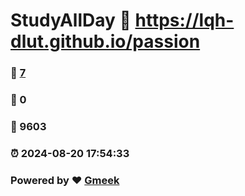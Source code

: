 # StudyAllDay :link: https://lqh-dlut.github.io/passion 
### :page_facing_up: [7](https://lqh-dlut.github.io/passion/tag.html) 
### :speech_balloon: 0 
### :hibiscus: 9603 
### :alarm_clock: 2024-08-20 17:54:33 
### Powered by :heart: [Gmeek](https://github.com/Meekdai/Gmeek)
